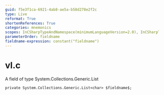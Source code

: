 ```yaml
---
guid: f5e3f1ca-6921-4ab8-ae5a-b58d278e2f2c
type: Live
reformat: True
shortenReferences: True
categories: mnemonics
scopes: InCSharpTypeAndNamespace(minimumLanguageVersion=2.0), InCSharpTypeMember(minimumLanguageVersion=2.0)
parameterOrder: fieldname
fieldname-expression: constant("fieldname")
---
```


# vl.c

A field of type System.Collections.Generic.List<char>

```
private System.Collections.Generic.List<char> $fieldname$;
```
